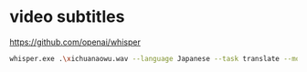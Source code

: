 # video subtitles

https://github.com/openai/whisper

```bash
whisper.exe .\xichuanaowu.wav --language Japanese --task translate --model turbo
```
